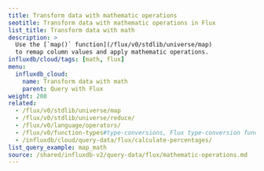 ```yaml
---
title: Transform data with mathematic operations
seotitle: Transform data with mathematic operations in Flux
list_title: Transform data with math
description: >
  Use the [`map()` function](/flux/v0/stdlib/universe/map)
  to remap column values and apply mathematic operations.
influxdb/cloud/tags: [math, flux]
menu:
  influxdb_cloud:
    name: Transform data with math
    parent: Query with Flux
weight: 208
related:
  - /flux/v0/stdlib/universe/map
  - /flux/v0/stdlib/universe/reduce/
  - /flux/v0/language/operators/
  - /flux/v0/function-types#type-conversions, Flux type-conversion functions
  - /influxdb/cloud/query-data/flux/calculate-percentages/
list_query_example: map_math
source: /shared/influxdb-v2/query-data/flux/mathematic-operations.md
---
```


<!-- The content of this file is at 
// SOURCE content/shared/influxdb-v2/query-data/flux/mathematic-operations.md-->